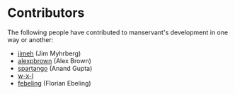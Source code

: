 # Contributors

The following people have contributed to manservant's development in one way
or another:

- [jimeh](https://github.com/jimeh) (Jim Myhrberg)
- [alexpbrown](https://github.com/alexpbrown) (Alex Brown)
- [spartango](https://github.com/spartango) (Anand Gupta)
- [w-x-l](https://github.com/w-x-l)
- [febeling](https://github.com/febeling) (Florian Ebeling)
